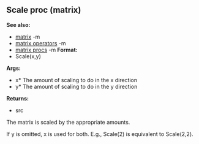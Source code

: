 ## Scale proc (matrix)
**See also:**
*   [matrix](/ref/matrix.md) -m
*   [matrix operators](/ref/matrix/operators.md) -m
*   [matrix procs](/ref/matrix/proc.md) -m<!-- -->
**Format:**
*   Scale(x,y)
<!-- -->
**Args:**
*   x* The amount of scaling to do in the x direction
*   y* The amount of scaling to do in the y direction
<!-- -->
**Returns:**
*   src


The matrix is scaled by the appropriate amounts. 

If y
is omitted, x is used for both. E.g., Scale(2) is equivalent to
Scale(2,2).
